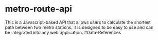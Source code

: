 # metro-route-api
This is a Javascript-based API that allows users to calculate the shortest path between two metro stations. It is designed to be easy to use and can be integrated into any web application.
#Data-References
